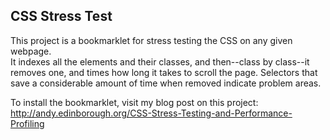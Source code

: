 CSS Stress Test
---------------

This project is a bookmarklet for stress testing the CSS on any given webpage.  
It indexes all the elements and their classes, and then--class by class--it 
removes one, and times how long it takes to scroll the page.  Selectors that 
save a considerable amount of time when removed indicate problem areas.

To install the bookmarklet, visit my blog post on this project: <http://andy.edinborough.org/CSS-Stress-Testing-and-Performance-Profiling>